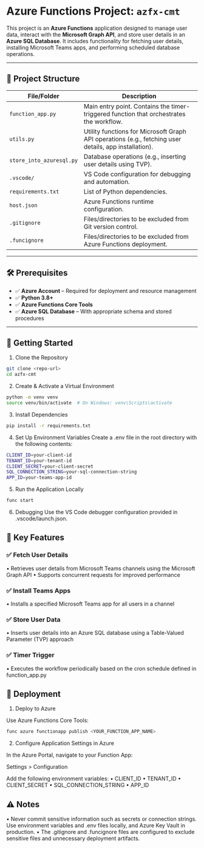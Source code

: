 # Azure Functions Project: `azfx-cmt`

This project is an **Azure Functions** application designed to manage user data, interact with the **Microsoft Graph API**, and store user details in an **Azure SQL Database**. It includes functionality for fetching user details, installing Microsoft Teams apps, and performing scheduled database operations.

---

## 📁 Project Structure

| File/Folder              | Description                                                                                           |
| ------------------------ | ----------------------------------------------------------------------------------------------------- |
| `function_app.py`        | Main entry point. Contains the timer-triggered function that orchestrates the workflow.               |
| `utils.py`               | Utility functions for Microsoft Graph API operations (e.g., fetching user details, app installation). |
| `store_into_azuresql.py` | Database operations (e.g., inserting user details using TVP).                                         |
| `.vscode/`               | VS Code configuration for debugging and automation.                                                   |
| `requirements.txt`       | List of Python dependencies.                                                                          |
| `host.json`              | Azure Functions runtime configuration.                                                                |
| `.gitignore`             | Files/directories to be excluded from Git version control.                                            |
| `.funcignore`            | Files/directories to be excluded from Azure Functions deployment.                                     |

---

## 🛠 Prerequisites

- ✅ **Azure Account** – Required for deployment and resource management
- ✅ **Python 3.8+**
- ✅ **Azure Functions Core Tools**
- ✅ **Azure SQL Database** – With appropriate schema and stored procedures

---

## 🚀 Getting Started

1. Clone the Repository

```bash
git clone <repo-url>
cd azfx-cmt
```

2. Create & Activate a Virtual Environment

```bash
python -m venv venv
source venv/bin/activate  # On Windows: venv\Scripts\activate
```

3. Install Dependencies

```bash
pip install -r requirements.txt
```

4. Set Up Environment Variables
   Create a .env file in the root directory with the following contents:

```bash
CLIENT_ID=your-client-id
TENANT_ID=your-tenant-id
CLIENT_SECRET=your-client-secret
SQL_CONNECTION_STRING=your-sql-connection-string
APP_ID=your-teams-app-id
```

5. Run the Application Locally

```bash
func start
```

6. Debugging
   Use the VS Code debugger configuration provided in .vscode/launch.json.

## 🔑 Key Features

### ✅ Fetch User Details

• Retrieves user details from Microsoft Teams channels using the Microsoft Graph API
• Supports concurrent requests for improved performance

### ✅ Install Teams Apps

• Installs a specified Microsoft Teams app for all users in a channel

### ✅ Store User Data

• Inserts user details into an Azure SQL database using a Table-Valued Parameter (TVP) approach

### ✅ Timer Trigger

• Executes the workflow periodically based on the cron schedule defined in function_app.py

## 🚢 Deployment

1. Deploy to Azure

Use Azure Functions Core Tools:

```bash
func azure functionapp publish <YOUR_FUNCTION_APP_NAME>
```

2. Configure Application Settings in Azure

In the Azure Portal, navigate to your Function App:

Settings > Configuration

Add the following environment variables:
• CLIENT_ID
• TENANT_ID
• CLIENT_SECRET
• SQL_CONNECTION_STRING
• APP_ID

## ⚠️ Notes

• Never commit sensitive information such as secrets or connection strings. Use environment variables and .env files locally, and Azure Key Vault in production.
• The .gitignore and .funcignore files are configured to exclude sensitive files and unnecessary deployment artifacts.
